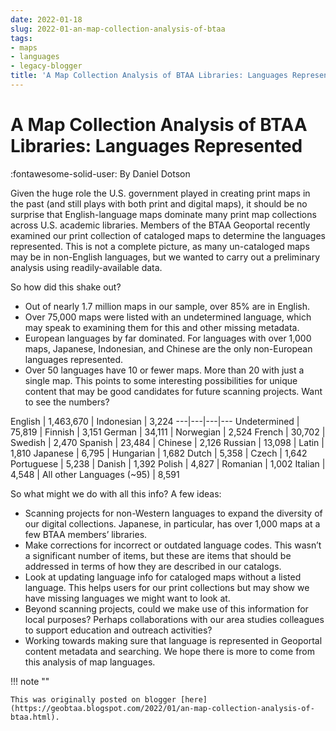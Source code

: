 ```yaml
---
date: 2022-01-18
slug: 2022-01-an-map-collection-analysis-of-btaa
tags:
- maps
- languages
- legacy-blogger
title: 'A Map Collection Analysis of BTAA Libraries: Languages Represented'
---
```


# A Map Collection Analysis of BTAA Libraries: Languages Represented

:fontawesome-solid-user: By Daniel Dotson 

Given the huge role the U.S. government played in creating print maps in the past (and still plays with both print and digital maps), it should be no surprise that English-language maps dominate many print map collections across U.S. academic libraries. Members of the BTAA Geoportal recently examined our print collection of cataloged maps to determine the languages represented. This is not a complete picture, as many un-cataloged maps may be in non-English languages, but we wanted to carry out a preliminary analysis using readily-available data. <!-- more -->

So how did this shake out?

 * Out of nearly 1.7  million maps in our sample, over 85% are in English.
 * Over 75,000 maps were listed with an undetermined language, which may speak to examining them for this and other missing metadata.
 * European languages by far dominated. For languages with over 1,000 maps, Japanese, Indonesian, and Chinese are the only non-European languages represented.
 * Over 50 languages have 10 or fewer maps. More than 20 with just a single map. This points to some interesting possibilities for unique content that may be good candidates for future scanning projects. Want to see the numbers? 

English | 1,463,670 | Indonesian | 3,224 ---|---|---|--- Undetermined | 75,819 | Finnish | 3,151 German | 34,111 | Norwegian | 2,524 French | 30,702 | Swedish | 2,470 Spanish | 23,484 | Chinese | 2,126 Russian | 13,098 | Latin | 1,810 Japanese | 6,795 | Hungarian | 1,682 Dutch | 5,358 | Czech | 1,642 Portuguese | 5,238 | Danish | 1,392 Polish | 4,827 | Romanian | 1,002 Italian | 4,548 | All other Languages (~95) | 8,591 

So what might we do with all this info? A few ideas:

 * Scanning projects for non-Western languages to expand the diversity of our digital collections. Japanese, in particular, has over 1,000 maps at a few BTAA members’ libraries.
 * Make corrections for incorrect or outdated language codes. This wasn’t a significant number of items, but these are items that should be addressed in terms of how they are described in our catalogs.
 * Look at updating language info for cataloged maps without a listed language. This helps users for our print collections but may show we have missing languages we might want to look at.
 * Beyond scanning projects, could we make use of this information for local purposes? Perhaps collaborations with our area studies colleagues to support education and outreach activities?
 * Working towards making sure that language is represented in Geoportal content metadata and searching. We hope there is more to come from this analysis of map languages.

!!! note ""

	This was originally posted on blogger [here](https://geobtaa.blogspot.com/2022/01/an-map-collection-analysis-of-btaa.html).

